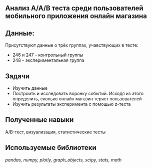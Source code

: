 ## Анализ A/A/B теста среди пользователей мобильного приложения онлайн магазина
## Данные:
Присутствуют данные о трёх группах, учавствующих в тесте:
- 246 и 247 - контрольный группы
- 248 - экспериментальная группа

## Задaчи

- Изучить данные
- Построить и исследовать воронку событий. Исходя из этого определить, сколько онлайн магазин теряет пользователей
- Изучить результаты эксперимента с помощью z-теста

## Полученные навыки
A/B-тест, визуализация, статистические тесты

## Используемые библиотеки
*pandas, numpy, plotly, graph_objects, scipy, stats, math*

